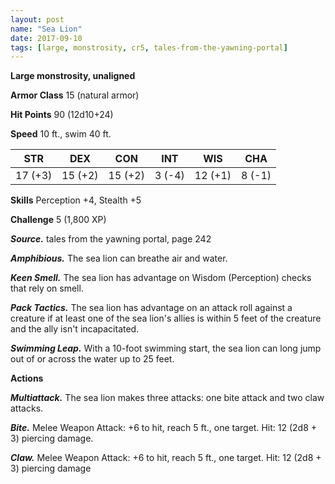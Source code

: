 ```yaml
---
layout: post
name: "Sea Lion"
date: 2017-09-10
tags: [large, monstrosity, cr5, tales-from-the-yawning-portal]
---
```


**Large monstrosity, unaligned**

**Armor Class** 15 (natural armor)

**Hit Points** 90 (12d10+24)

**Speed** 10 ft., swim 40 ft.

|   STR   |   DEX   |   CON   |   INT   |   WIS   |   CHA   |
|:-----:|:-----:|:-----:|:-----:|:-----:|:-----:|
| 17 (+3) | 15 (+2) | 15 (+2) | 3 (-4) | 12 (+1) | 8 (-1) |

**Skills** Perception +4, Stealth +5

**Challenge** 5 (1,800 XP)

***Source.*** tales from the yawning portal,  page 242

***Amphibious.*** The sea lion can breathe air and water.

***Keen Smell.*** The sea lion has advantage on Wisdom (Perception) checks that rely on smell.

***Pack Tactics.*** The sea lion has advantage on an attack roll against a creature if at least one of the sea lion's allies is within 5 feet of the creature and the ally isn't incapacitated.

***Swimming Leap.*** With a 10-foot swimming start, the sea lion can long jump out of or across the water up to 25 feet.

**Actions**

***Multiattack.*** The sea lion makes three attacks: one bite attack and two claw attacks.

***Bite.*** Melee Weapon Attack: +6 to hit, reach 5 ft., one target. Hit: 12 (2d8 + 3) piercing damage.

***Claw.*** Melee Weapon Attack: +6 to hit, reach 5 ft., one target. Hit: 12 (2d8 + 3) piercing damage

